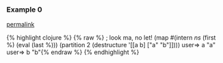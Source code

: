### Example 0
[permalink](#example-0)

{% highlight clojure %}
{% raw %}
; look ma, no let!
(map #(intern *ns* (first %) (eval (last %))) (partition 2 (destructure '[[a b] ["a" "b"]])))
user=> a
"a"
user=> b
"b"{% endraw %}
{% endhighlight %}


